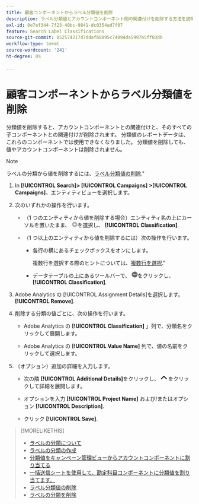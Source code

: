 ```yaml
---
title: 顧客コンポーネントからラベル分類値を削除
description: ラベル分類値とアカウントコンポーネント間の関連付けを削除する方法を説明します。
exl-id: 0e7ef344-7f23-40bc-9841-dc0354ad7f07
feature: Search Label Classifications
source-git-commit: 052574217d7ddafb8895c74094da5997b5ff83db
workflow-type: tm+mt
source-wordcount: '241'
ht-degree: 0%

---
```


# 顧客コンポーネントからラベル分類値を削除

分類値を削除すると、アカウントコンポーネントとの関連付けと、そのすべての子コンポーネントとの関連付けが削除されます。 分類値のレポートデータは、これらのコンポーネントでは使用できなくなりました。 分類値を削除しても、値やアカウントコンポーネントは削除されません。

>[!NOTE]
>
>ラベルの分類から値を削除するには、[ラベル分類値の削除](classification-values-delete.md).&quot;

1. In **[!UICONTROL Search]> [!UICONTROL Campaigns] >[!UICONTROL Campaigns]**、エンティティビューを選択します。

1. 次のいずれかの操作を行います。

   * （1 つのエンティティから値を削除する場合）エンティティ名の上にカーソルを置いたまま、 ![メニューボタン](/help/search-social-commerce/assets/arrow-dropdown-menu.png "メニューボタン")を選択し、 **[!UICONTROL Classification]**.

   * （1 つ以上のエンティティから値を削除するには）次の操作を行います。

      * 各行の横にあるチェックボックスをオンにします。

        複数行を選択する際のヒントについては、[複数行を選択](/help/search-social-commerce/common-tasks/navigation-editing-selection/multiple-rows-select.md).&quot;

      * データテーブルの上にあるツールバーで、 ![その他](/help/search-social-commerce/assets/more.png "その他")をクリックし、 **[!UICONTROL Classification]**.

1. Adobe Analytics の [!UICONTROL Assignment Details]を選択します。 **[!UICONTROL Remove]**.

1. 削除する分類の値ごとに、次の操作を行います。

   * Adobe Analytics の **[!UICONTROL Classification]** 」列で、分類名をクリックして展開します。

   * Adobe Analytics の **[!UICONTROL Value Name]** 列で、値の名前をクリックして選択します。

1. （オプション）追加の詳細を入力します。

   * 次の隣 **[!UICONTROL Additional Details]**&#x200B;をクリックし、 ![開く](/help/search-social-commerce/assets/chevron-up.png "開く") をクリックして詳細を展開します。

   * オプションを入力 **[!UICONTROL Project Name]** および/またはオプション **[!UICONTROL Description]**.

   * クリック **[!UICONTROL Save]**.

>[!MORELIKETHIS]
>
>* [ラベルの分類について](classification-about.md)
>* [ラベルの分類の作成](classification-create.md)
>* [分類値をキャンペーン管理ビューからアカウントコンポーネントに割り当てる](classification-values-assign-campaign-management.md)
>* [一括送信シートを使用して、勘定科目コンポーネントに分類値を割り当てます。](classification-values-assign-bulksheets.md)
>* [ラベル分類値の削除](classification-values-delete.md)
>* [ラベルの分類を削除](classification-delete.md)
